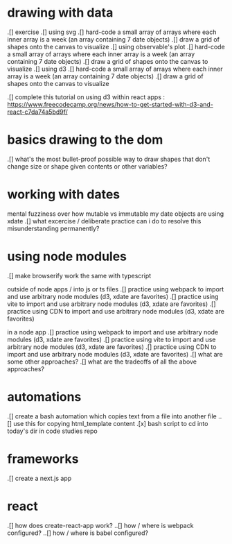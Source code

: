 
# drawing with data

.[] exercise
    .[] using svg
        .[] hard-code a small array of arrays where each inner array is a week (an array containing 7 date objects)
        .[] draw a grid of shapes onto the canvas to visualize
    .[] using observable's plot
        .[] hard-code a small array of arrays where each inner array is a week (an array containing 7 date objects)
        .[] draw a grid of shapes onto the canvas to visualize
    .[] using d3
        .[] hard-code a small array of arrays where each inner array is a week (an array containing 7 date objects)
        .[] draw a grid of shapes onto the canvas to visualize


.[] complete this tutorial on using d3 within react apps : https://www.freecodecamp.org/news/how-to-get-started-with-d3-and-react-c7da74a5bd9f/

# basics drawing to the dom
.[] what's the most bullet-proof possible way to draw shapes that don't change size or shape given contents or other variables?

# working with dates

mental fuzziness over how mutable vs immutable my date objects are using xdate
    .[] what excercise / deliberate practice can i do to resolve this misunderstanding permanently?

# using node modules

.[] make browserify work the same with typescript

outside of node apps / into js or ts files
.[] practice using webpack to import and use arbitrary node modules (d3, xdate are favorites)
.[] practice using vite to import and use arbitrary node modules (d3, xdate are favorites)
.[] practice using CDN to import and use arbitrary node modules (d3, xdate are favorites)

in a node app
.[] practice using webpack to import and use arbitrary node modules (d3, xdate are favorites)
.[] practice using vite to import and use arbitrary node modules (d3, xdate are favorites)
.[] practice using CDN to import and use arbitrary node modules (d3, xdate are favorites)
.[] what are some other approaches?
.[] what are the tradeoffs of all the above approaches?

# automations
.[] create a bash automation which copies text from a file into another file
..[] use this for copying html_template content
.[x] bash script to cd into today's dir in code studies repo

# frameworks
.[] create a next.js app

# react
.[] how does create-react-app work?
..[] how / where is webpack configured?
..[] how / where is babel configured?